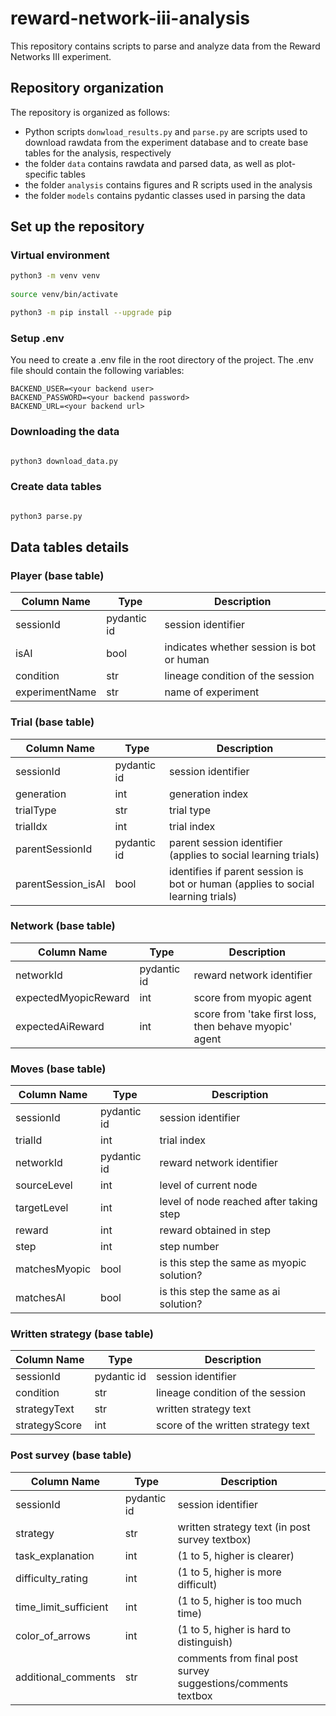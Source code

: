 # reward-network-iii-analysis

This repository contains scripts to parse and analyze data from the Reward Networks III experiment.

## Repository organization
The repository is organized as follows:
* Python scripts `donwload_results.py` and `parse.py` are scripts used to download rawdata from the experiment database and to create base tables for the analysis, respectively
* the folder `data` contains rawdata and parsed data, as well as plot-specific tables
* the folder `analysis` contains figures and R scripts used in the analysis 
* the folder `models` contains pydantic classes used in parsing the data


## Set up the repository

### Virtual environment

```bash
python3 -m venv venv
 
source venv/bin/activate

python3 -m pip install --upgrade pip

```

### Setup .env

You need to create a .env file in the root directory of the project. The .env
file should contain the following variables:

```dotenv
BACKEND_USER=<your backend user>
BACKEND_PASSWORD=<your backend password>
BACKEND_URL=<your backend url>
```

### Downloading the data

```bash

python3 download_data.py

```

### Create data tables

```bash

python3 parse.py

```

## Data tables details

### Player (base table)

| Column Name    | Type        | Description                               |
|----------------|-------------|-------------------------------------------|
| sessionId      | pydantic id | session identifier                        |
| isAI           | bool        | indicates whether session is bot or human |
| condition      | str         | lineage condition of the session          |
| experimentName | str         | name of experiment                        |

### Trial (base table)

| Column Name        | Type        | Description                                                                      |
|--------------------|-------------|----------------------------------------------------------------------------------|
| sessionId          | pydantic id | session identifier                                                               |
| generation         | int         | generation index                                                                 |
| trialType          | str         | trial type                                                                       |
| trialIdx           | int         | trial index                                                                      |
| parentSessionId    | pydantic id | parent session identifier (applies to social learning trials)                    |
| parentSession_isAI | bool        | identifies if parent session is bot or human (applies to social learning trials) |

### Network (base table)

| Column Name          | Type        | Description                                            |
|----------------------|-------------|--------------------------------------------------------|
| networkId            | pydantic id | reward network identifier                              |
| expectedMyopicReward | int         | score from myopic agent                                |
| expectedAiReward     | int         | score from 'take first loss, then behave myopic' agent |

### Moves (base table)

| Column Name   | Type        | Description                               |
|---------------|-------------|-------------------------------------------|
| sessionId     | pydantic id | session identifier                        |
| trialId       | int         | trial index                               |
| networkId     | pydantic id | reward network identifier                 |
| sourceLevel   | int         | level of current node                     |
| targetLevel   | int         | level of node reached after taking step   |
| reward        | int         | reward obtained in step                   |
| step          | int         | step number                               |
| matchesMyopic | bool        | is this step the same as myopic solution? |
| matchesAI     | bool        | is this step the same as ai solution?     |

### Written strategy (base table)

| Column Name   | Type        | Description                        |
|---------------|-------------|------------------------------------|
| sessionId     | pydantic id | session identifier                 |
| condition     | str         | lineage condition of the session   |
| strategyText  | str         | written strategy text              |
| strategyScore | int         | score of the written strategy text |

### Post survey (base table)

| Column Name           | Type        | Description                                                  |
|-----------------------|-------------|--------------------------------------------------------------|
| sessionId             | pydantic id | session identifier                                           |
| strategy              | str         | written strategy text (in post survey textbox)               |
| task_explanation      | int         | (1 to 5, higher is clearer)                                  |
| difficulty_rating     | int         | (1 to 5, higher is more difficult)                           |
| time_limit_sufficient | int         | (1 to 5, higher is too much time)                            |
| color_of_arrows       | int         | (1 to 5, higher is hard to distinguish)                      |
| additional_comments   | str         | comments from final post survey suggestions/comments textbox |
